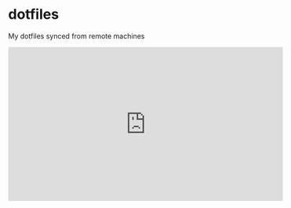 # dotfiles
My dotfiles synced from remote machines

<iframe width="560" height="315" src="https://www.youtube.com/embed/y6XCebnB9gs?si=BCNsTZJeW69DZyjW" title="YouTube video player" frameborder="0" allow="accelerometer; autoplay; clipboard-write; encrypted-media; gyroscope; picture-in-picture; web-share" referrerpolicy="strict-origin-when-cross-origin" allowfullscreen></iframe>
